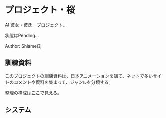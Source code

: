 # プロジェクト・桜

AI 彼女・彼氏　プロジェクト…

状態はPending...


Author: Shiame氏


## 訓練資料

このプロジェクトの訓練資料は、日本アニメーションを狙て、ネットで多いサイトのコメントや資料を集まって、ジャンルを分類する。

整理の構成は[ここ](DataSource/)で見える。


## システム